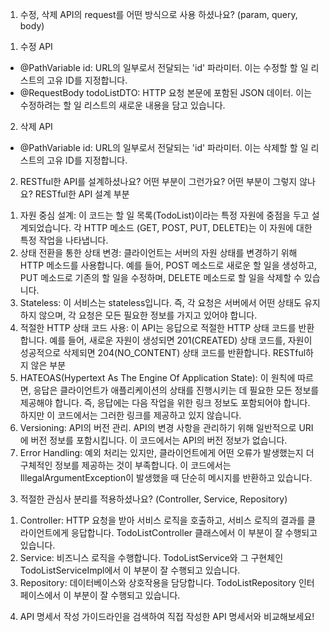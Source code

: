 1. 수정, 삭제 API의 request를 어떤 방식으로 사용 하셨나요? (param, query, body)
  1) 수정 API
   - @PathVariable id: URL의 일부로서 전달되는 'id' 파라미터. 이는 수정할 할 일 리스트의 고유 ID를 지정합니다.
   - @RequestBody todoListDTO: HTTP 요청 본문에 포함된 JSON 데이터. 이는 수정하려는 할 일 리스트의 새로운 내용을 담고 있습니다.
  2) 삭제 API
   - @PathVariable id: URL의 일부로서 전달되는 'id' 파라미터. 이는 삭제할 할 일 리스트의 고유 ID를 지정합니다.
 
2. RESTful한 API를 설계하셨나요? 어떤 부분이 그런가요? 어떤 부분이 그렇지 않나요?
RESTful한 API 설계 부분
  1) 자원 중심 설계: 이 코드는 할 일 목록(TodoList)이라는 특정 자원에 중점을 두고 설계되었습니다. 각 HTTP 메소드 (GET, POST, PUT, DELETE)는 이 자원에 대한 특정 작업을 나타냅니다.
  2) 상태 전환을 통한 상태 변경: 클라이언트는 서버의 자원 상태를 변경하기 위해 HTTP 메소드를 사용합니다. 예를 들어, POST 메소드로 새로운 할 일을 생성하고, PUT 메소드로 기존의 할 일을 수정하며, DELETE 메소드로 할 일을 삭제할 수 있습니다.
  3) Stateless: 이 서비스는 stateless입니다. 즉, 각 요청은 서버에서 어떤 상태도 유지하지 않으며, 각 요청은 모든 필요한 정보를 가지고 있어야 합니다.
  4) 적절한 HTTP 상태 코드 사용: 이 API는 응답으로 적절한 HTTP 상태 코드를 반환합니다. 예를 들어, 새로운 자원이 생성되면 201(CREATED) 상태 코드를, 자원이 성공적으로 삭제되면 204(NO_CONTENT) 상태 코드를 반환합니다.
RESTful하지 않은 부분
  1) HATEOAS(Hypertext As The Engine Of Application State): 이 원칙에 따르면, 응답은 클라이언트가 애플리케이션의 상태를 진행시키는 데 필요한 모든 정보를 제공해야 합니다. 즉, 응답에는 다음 작업을 위한 링크 정보도 포함되어야 합니다. 하지만 이 코드에서는 그러한 링크를 제공하고 있지 않습니다.
  2) Versioning: API의 버전 관리. API의 변경 사항을 관리하기 위해 일반적으로 URI에 버전 정보를 포함시킵니다. 이 코드에서는 API의 버전 정보가 없습니다.
  3) Error Handling: 예외 처리는 있지만, 클라이언트에게 어떤 오류가 발생했는지 더 구체적인 정보를 제공하는 것이 부족합니다. 이 코드에서는 IllegalArgumentException이 발생했을 때 단순히 메시지를 반환하고 있습니다.
   
3. 적절한 관심사 분리를 적용하셨나요? (Controller, Service, Repository)
  1) Controller: HTTP 요청을 받아 서비스 로직을 호출하고, 서비스 로직의 결과를 클라이언트에게 응답합니다. TodoListController 클래스에서 이 부분이 잘 수행되고 있습니다.
  2) Service: 비즈니스 로직을 수행합니다. TodoListService와 그 구현체인 TodoListServiceImpl에서 이 부분이 잘 수행되고 있습니다.
  3) Repository: 데이터베이스와 상호작용을 담당합니다. TodoListRepository 인터페이스에서 이 부분이 잘 수행되고 있습니다.
   
4. API 명세서 작성 가이드라인을 검색하여 직접 작성한 API 명세서와 비교해보세요!
   

   
